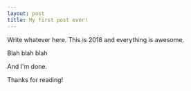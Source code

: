 ```yaml
---
layout: post
title: My first post ever!
---
```


Write whatever here. 
This is 2018 and everything is awesome. 

Blah blah blah

And I'm done. 

Thanks for reading!
